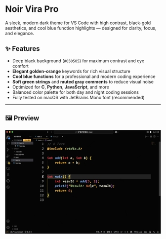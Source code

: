 # Noir Vira Pro

A sleek, modern dark theme for VS Code with high contrast, black-gold aesthetics, and cool blue function highlights — designed for clarity, focus, and elegance.

## ✨ Features

- Deep black background (`#050505`) for maximum contrast and eye comfort
- **Elegant golden-orange** keywords for rich visual structure
- **Cool blue functions** for a professional and modern coding experience
- **Soft green strings** and **muted gray comments** to reduce visual noise
- Optimized for **C**, **Python**, **JavaScript**, and more
- Balanced color palette for both day and night coding sessions
- Fully tested on macOS with JetBrains Mono font (recommended)

---

## 🖼 Preview
![](picture/pic1.png)